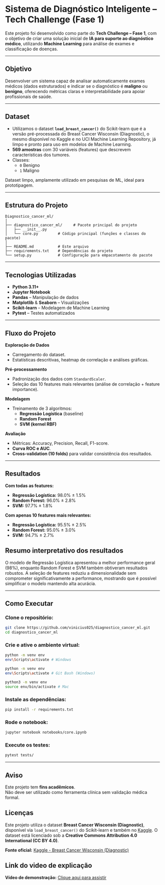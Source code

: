 # Sistema de Diagnóstico Inteligente – Tech Challenge (Fase 1)
Este projeto foi desenvolvido como parte do **Tech Challenge – Fase 1**, com o objetivo de criar uma solução inicial de **IA para suporte ao diagnóstico médico**, utilizando **Machine Learning** para análise de exames e classificação de doenças.

---

## Objetivo
Desenvolver um sistema capaz de analisar automaticamente exames médicos (dados estruturados) e indicar se o diagnóstico é **maligno** ou **benigno**, oferecendo métricas claras e interpretabilidade para apoiar profissionais de saúde.

---

## Dataset
- Utilizamos o dataset **`load_breast_cancer()`** do Scikit-learn que é a versão pré-processada do Breast Cancer Wisconsin (Diagnostic), o mesmo disponível no Kaggle e no UCI Machine Learning Repository, já limpo e pronto para uso em modelos de Machine Learning.  
- **569 amostras** com 30 variáveis (features) que descrevem características dos tumores.  
- Classes:
  - `0` Benigno
  - `1` Maligno  

Dataset limpo, amplamente utilizado em pesquisas de ML, ideal para prototipagem.

---

## Estrutura do Projeto

```
Diagnostico_cancer_ml/
│
├── diagnostico_cancer_ml/     # Pacote principal do projeto
│   ├── __init__.py
│   └── core.py         # Código principal (funções e classes do pacote)
│
├── README.md           # Este arquivo
├── requirements.txt    # Dependências do projeto
└── setup.py            # Configuração para empacotamento do pacote
```

---

## Tecnologias Utilizadas
- **Python 3.11+**
- **Jupyter Notebook**
- **Pandas** – Manipulação de dados
- **Matplotlib** & **Seaborn** – Visualizações
- **Scikit-learn** – Modelagem de Machine Learning
- **Pytest** – Testes automatizados

---

## Fluxo do Projeto

**Exploração de Dados**  
- Carregamento do dataset.  
- Estatísticas descritivas, heatmap de correlação e análises gráficas.

**Pré-processamento**  
- Padronização dos dados com `StandardScaler`.  
- Seleção das 10 features mais relevantes (análise de correlação + feature importance).

**Modelagem**  
- Treinamento de 3 algoritmos:
  - **Regressão Logística** (baseline)
  - **Random Forest**
  - **SVM (kernel RBF)**

**Avaliação**  
- Métricas: Accuracy, Precision, Recall, F1-score.  
- **Curva ROC e AUC**.  
- **Cross-validation (10 folds)** para validar consistência dos resultados.

---

## Resultados

**Com todas as features:**
- **Regressão Logística:** 98.0% ± 1.5%  
- **Random Forest:** 96.0% ± 2.8%  
- **SVM:** 97.7% ± 1.8%

**Com apenas 10 features mais relevantes:**
- **Regressão Logística:** 95.5% ± 2.5%  
- **Random Forest:** 95.0% ± 3.0%  
- **SVM:** 94.7% ± 2.7%

## Resumo interpretativo dos resultados
O modelo de Regressão Logística apresentou a melhor performance geral (98%), enquanto Random Forest e SVM também obtiveram resultados robustos. A seleção de features reduziu a dimensionalidade sem comprometer significativamente a performance, mostrando que é possível simplificar o modelo mantendo alta acurácia.

---

## Como Executar

### Clone o repositório:
```bash
git clone https://github.com/vinicius025/diagnostico_cancer_ml.git
cd diagnostico_cancer_ml
```

### Crie e ative o ambiente virtual:
```bash
python -m venv env
env\Scripts\activate # Windows
```

```bash
python -m venv env
env\Scripts\activate # Git Bash (Windows)
```

```bash
python3 -m venv env
source env/bin/activate # Mac
```

### Instale as dependências:
```bash
pip install -r requirements.txt
```

### Rode o notebook:
```bash
jupyter notebook notebooks/core.ipynb
```

### Execute os testes:
```bash
pytest tests/
```

---

## Aviso
Este projeto tem **fins acadêmicos**.  
Não deve ser utilizado como ferramenta clínica sem validação médica formal.

## Licenças

Este projeto utiliza o dataset **Breast Cancer Wisconsin (Diagnostic)**, disponível via `load_breast_cancer()` do Scikit-learn e também no [Kaggle](https://www.kaggle.com/datasets/uciml/breast-cancer-wisconsin-data/data).
O dataset está licenciado sob a **Creative Commons Attribution 4.0 International (CC BY 4.0)**.

**Fonte oficial:** [Kaggle - Breast Cancer Wisconsin (Diagnostic)](https://www.kaggle.com/datasets/uciml/breast-cancer-wisconsin-data/data) 

## Link do video de explicação

**Vídeo de demonstração:** [Clique aqui para assistir](LINK_DO_VIDEO)
